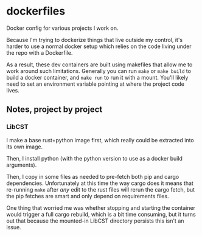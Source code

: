 # dockerfiles

Docker config for various projects I work on.

Because I'm trying to dockerize things that live outside my control, it's
harder to use a normal docker setup which relies on the code living under
the repo with a Dockerfile.

As a result, these dev containers are built using makefiles that allow me
to work around such limitations. Generally you can run `make` or
`make build` to build a docker container, and `make run` to run it with
a mount. You'll likely need to set an environment variable pointing at
where the project code lives.


## Notes, project by project

### LibCST

I make a base rust+python image first, which really could be extracted into
its own image.

Then, I install python (with the python version to use as a docker build
arguments).

Then, I copy in some files as needed to pre-fetch both pip and cargo
dependencies. Unfortunately at this time the way cargo does it means that
re-running `make` after *any* edit to the rust files will rerun the cargo
fetch, but the pip fetches are smart and only depend on requirements files.

One thing that worried me was whether stopping and starting the container
would trigger a full cargo rebuild, which is a bit time consuming, but it
turns out that because the mounted-in LibCST directory persists this isn't
an issue.

